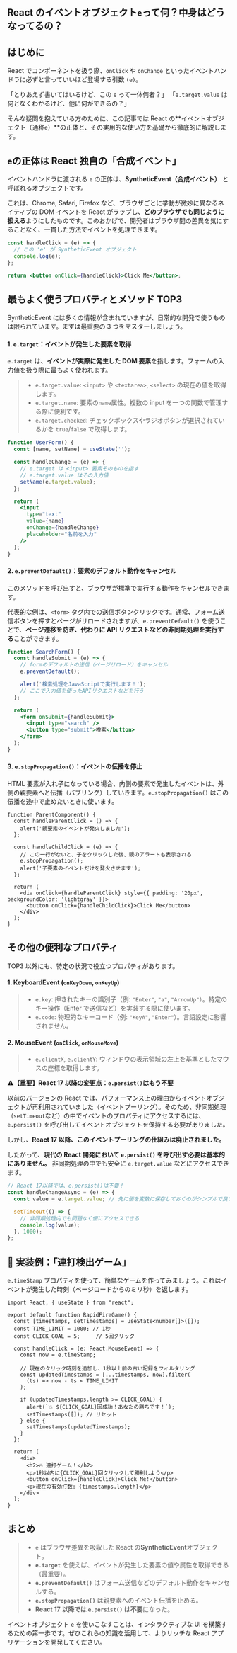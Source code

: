 ## React のイベントオブジェクト`e`って何？中身はどうなってるの？

## **はじめに**

React でコンポーネントを扱う際、`onClick` や `onChange` といったイベントハンドラに必ずと言っていいほど登場する引数 `(e)`。

「とりあえず書いてはいるけど、この `e` って一体何者？」
「`e.target.value` は何となくわかるけど、他に何ができるの？」

そんな疑問を抱えている方のために、この記事では React の\*\*イベントオブジェクト（通称`e`）\*\*の正体と、その実用的な使い方を基礎から徹底的に解説します。

## `e`の正体は React 独自の「合成イベント」

イベントハンドラに渡される `e` の正体は、**SyntheticEvent（合成イベント）** と呼ばれるオブジェクトです。

これは、Chrome, Safari, Firefox など、ブラウザごとに挙動が微妙に異なるネイティブの DOM イベントを React がラップし、**どのブラウザでも同じように扱える**ようにしたものです。このおかげで、開発者はブラウザ間の差異を気にすることなく、一貫した方法でイベントを処理できます。

```jsx
const handleClick = (e) => {
  // この 'e' が SyntheticEvent オブジェクト
  console.log(e);
};

return <button onClick={handleClick}>Click Me</button>;
```

## 最もよく使うプロパティとメソッド TOP3

SyntheticEvent には多くの情報が含まれていますが、日常的な開発で使うものは限られています。まずは最重要の 3 つをマスターしましょう。

#### 1. `e.target`：イベントが発生した要素を取得

`e.target` は、**イベントが実際に発生した DOM 要素**を指します。フォームの入力値を扱う際に最もよく使われます。

> - `e.target.value`: `<input>` や `<textarea>`, `<select>` の現在の値を取得します。
> - `e.target.name`: 要素の`name`属性。複数の input を一つの関数で管理する際に便利です。
> - `e.target.checked`: チェックボックスやラジオボタンが選択されているかを `true`/`false` で取得します。

<!-- end list -->

```jsx:UserForm.jsx
function UserForm() {
  const [name, setName] = useState('');

  const handleChange = (e) => {
    // e.target は <input> 要素そのものを指す
    // e.target.value はその入力値
    setName(e.target.value);
  };

  return (
    <input
      type="text"
      value={name}
      onChange={handleChange}
      placeholder="名前を入力"
    />
  );
}
```

#### **2. `e.preventDefault()`：要素のデフォルト動作をキャンセル**

このメソッドを呼び出すと、ブラウザが標準で実行する動作をキャンセルできます。

代表的な例は、`<form>` タグ内での送信ボタンクリックです。通常、フォーム送信ボタンを押すとページがリロードされますが、`e.preventDefault()` を使うことで、**ページ遷移を防ぎ、代わりに API リクエストなどの非同期処理を実行する**ことができます。

```jsx:SearchForm.jsx
function SearchForm() {
  const handleSubmit = (e) => {
    // formのデフォルトの送信（ページリロード）をキャンセル
    e.preventDefault();

    alert('検索処理をJavaScriptで実行します！');
    // ここで入力値を使ったAPIリクエストなどを行う
  };

  return (
    <form onSubmit={handleSubmit}>
      <input type="search" />
      <button type="submit">検索</button>
    </form>
  );
}
```

#### **3. `e.stopPropagation()`：イベントの伝播を停止**

HTML 要素が入れ子になっている場合、内側の要素で発生したイベントは、外側の親要素へと伝播（バブリング）していきます。`e.stopPropagation()` はこの伝播を途中で止めたいときに使います。

```jsx:ParentComponent.tsx
function ParentComponent() {
  const handleParentClick = () => {
    alert('親要素のイベントが発火しました');
  };

  const handleChildClick = (e) => {
    // この一行がないと、子をクリックした後、親のアラートも表示される
    e.stopPropagation();
    alert('子要素のイベントだけを発火させます');
  };

  return (
    <div onClick={handleParentClick} style={{ padding: '20px', backgroundColor: 'lightgray' }}>
      <button onClick={handleChildClick}>Click Me</button>
    </div>
  );
}
```

## その他の便利なプロパティ

TOP3 以外にも、特定の状況で役立つプロパティがあります。

#### 1. KeyboardEvent (`onKeyDown`, `onKeyUp`)

> - `e.key`: 押されたキーの識別子（例: `"Enter"`, `"a"`, `"ArrowUp"`）。特定のキー操作（Enter で送信など）を実装する際に使います。
> - `e.code`: 物理的なキーコード（例: `"KeyA"`, `"Enter"`）。言語設定に影響されません。

#### 2. MouseEvent (`onClick`, `onMouseMove`)

> - `e.clientX`, `e.clientY`: ウィンドウの表示領域の左上を基準としたマウスの座標を取得します。

**⚠️【重要】React 17 以降の変更点：`e.persist()`はもう不要**

以前のバージョンの React では、パフォーマンス上の理由からイベントオブジェクトが再利用されていました（イベントプーリング）。そのため、非同期処理（`setTimeout`など）の中でイベントのプロパティにアクセスするには、`e.persist()` を呼び出してイベントオブジェクトを保持する必要がありました。

しかし、**React 17 以降、このイベントプーリングの仕組みは廃止されました。**

したがって、**現代の React 開発において `e.persist()` を呼び出す必要は基本的にありません。** 非同期処理の中でも安全に `e.target.value` などにアクセスできます。

```jsx
// React 17以降では、e.persist()は不要！
const handleChangeAsync = (e) => {
  const value = e.target.value; // 先に値を変数に保存しておくのがシンプルで良い

  setTimeout(() => {
    // 非同期処理内でも問題なく値にアクセスできる
    console.log(value);
  }, 1000);
};
```

## 🚀 実装例：「連打検出ゲーム」

`e.timeStamp` プロパティを使って、簡単なゲームを作ってみましょう。これはイベントが発生した時刻（ページロードからのミリ秒）を返します。

```tsx:RapidFireGame.tsx
import React, { useState } from "react";

export default function RapidFireGame() {
  const [timestamps, setTimestamps] = useState<number[]>([]);
  const TIME_LIMIT = 1000; // 1秒
  const CLICK_GOAL = 5;     // 5回クリック

  const handleClick = (e: React.MouseEvent) => {
    const now = e.timeStamp;

    // 現在のクリック時刻を追加し、1秒以上前の古い記録をフィルタリング
    const updatedTimestamps = [...timestamps, now].filter(
      (ts) => now - ts < TIME_LIMIT
    );

    if (updatedTimestamps.length >= CLICK_GOAL) {
      alert(`💥 ${CLICK_GOAL}回成功！あなたの勝ちです！`);
      setTimestamps([]); // リセット
    } else {
      setTimestamps(updatedTimestamps);
    }
  };

  return (
    <div>
      <h2>🔥 連打ゲーム！</h2>
      <p>1秒以内に{CLICK_GOAL}回クリックして勝利しよう</p>
      <button onClick={handleClick}>Click Me!</button>
      <p>現在の有効打数: {timestamps.length}</p>
    </div>
  );
}
```

## **まとめ**

> - `e` はブラウザ差異を吸収した React の**SyntheticEvent**オブジェクト。
> - **`e.target`** を使えば、イベントが発生した要素の値や属性を取得できる（最重要）。
> - **`e.preventDefault()`** はフォーム送信などのデフォルト動作をキャンセルする。
> - **`e.stopPropagation()`** は親要素へのイベント伝播を止める。
> - **React 17 以降では `e.persist()` は不要**になった。

イベントオブジェクト `e` を使いこなすことは、インタラクティブな UI を構築するための第一歩です。ぜひこれらの知識を活用して、よりリッチな React アプリケーションを開発してください。
